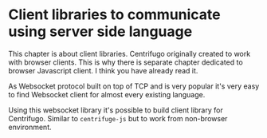# Client libraries to communicate using server side language

This chapter is about client libraries. Centrifugo originally created to work
with browser clients. This is why there is separate chapter dedicated to browser
Javascript client. I think you have already read it.

As Websocket protocol built on top of TCP and is very popular it's very easy to 
find Websocket client for almost every existing language.

Using this websocket library it's possible to build client library for Centrifugo.
Similar to `centrifuge-js` but to work from non-browser environment.
 